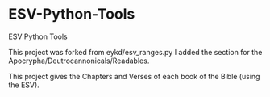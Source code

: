 # ESV-Python-Tools
ESV Python Tools


This project was forked from eykd/esv_ranges.py
I added the section for the Apocrypha/Deutrocannonicals/Readables.

This project gives the Chapters and Verses of each book of the Bible (using the ESV).
